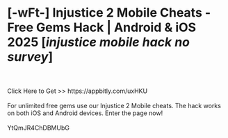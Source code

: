 # [-wFt-] Injustice 2 Mobile Cheats - Free Gems Hack | Android & iOS 2025 [*injustice mobile hack no survey*]
<br>
<br>Click Here to Get >> https://appbitly.com/uxHKU

<br>
<br>For unlimited free gems use our Injustice 2 Mobile cheats. The hack works on both iOS and Android devices. Enter the page now!
<br>
<br>YtQmJR4ChDBMUbG

